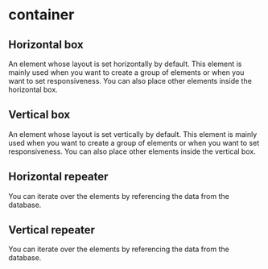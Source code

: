 # container

## Horizontal box

An element whose layout is set horizontally by default. This element is mainly used when you want to create a group of elements or when you want to set responsiveness. You can also place other elements inside the horizontal box.

## Vertical box

An element whose layout is set vertically by default. This element is mainly used when you want to create a group of elements or when you want to set responsiveness. You can also place other elements inside the vertical box.

## Horizontal repeater

You can iterate over the elements by referencing the data from the database.

## Vertical repeater

You can iterate over the elements by referencing the data from the database.

